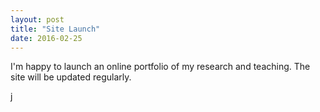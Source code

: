 ```yaml
---
layout: post
title: "Site Launch"
date: 2016-02-25
---
```


I'm happy to launch an online portfolio of my research and teaching. The site will be updated regularly. 

j
